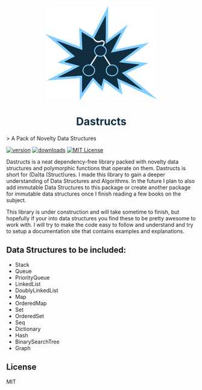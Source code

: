 <p align="center">
  <img align="center" src="assets/dastruct.png" height="250"/>
</p>
<h1 style="color: #112E40"align="center">Dastructs</h1>
> A Pack of Novelty Data Structures

[![version](https://img.shields.io/npm/v/dastructs.svg?style=flat-square)](http://npm.im/dastructs)
[![downloads](https://img.shields.io/npm/dm/dastructs.svg?style=flat-square)](http://npm-stat.com/charts.html?package=dastructs&from=2015-08-01)
[![MIT License](https://img.shields.io/npm/l/dastructs.svg?style=flat-square)](http://opensource.org/licenses/MIT)

Dastructs is a neat dependency-free library packed with novelty data structures
and polymorphic functions that operate on them. Dastructs is short for (Da)ta
(Struct)ures. I made this library to gain a deeper understanding of Data Structures
and Algorithms. In the future I plan to also add immutable Data Structures to this
package or create another package for immutable data structures once I finish reading
a few books on the subject.

This library is under construction and will take sometime to finish, but hopefully
if your into data structures you find these to be pretty awesome to work with.
I will try to make the code easy to follow and understand and try to setup a documentation
site that contains examples and explanations.


## Data Structures to be included:
 + Stack
 + Queue
 + PriorityQueue
 + LinkedList
 + DoublyLinkedList
 + Map
 + OrderedMap
 + Set
 + OrderedSet
 + Seq
 + Dictionary
 + Hash
 + BinarySearchTree
 + Graph

## License
MIT
